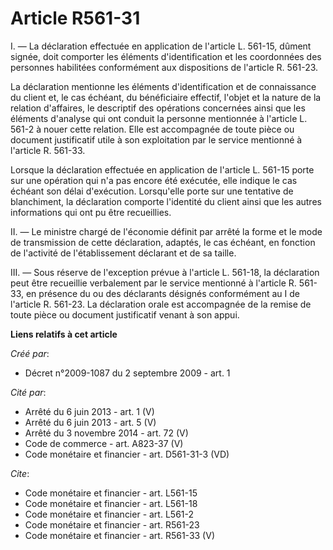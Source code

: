 # Article R561-31

I. ― La déclaration effectuée en application de l'article L. 561-15, dûment signée, doit comporter les éléments
d'identification et les coordonnées des personnes habilitées conformément aux dispositions de l'article R. 561-23. 

La déclaration mentionne les éléments d'identification et de connaissance du client et, le cas échéant, du bénéficiaire
effectif, l'objet et la nature de la relation d'affaires, le descriptif des opérations concernées ainsi que les éléments
d'analyse qui ont conduit la personne mentionnée à l'article L. 561-2 à nouer cette relation. Elle est accompagnée de toute
pièce ou document justificatif utile à son exploitation par le service mentionné à l'article R. 561-33. 

Lorsque la déclaration effectuée en application de l'article L. 561-15 porte sur une opération qui n'a pas encore été
exécutée, elle indique le cas échéant son délai d'exécution. Lorsqu'elle porte sur une tentative de blanchiment, la
déclaration comporte l'identité du client ainsi que les autres informations qui ont pu être recueillies. 

II. ― Le ministre chargé de l'économie définit par arrêté la forme et le mode de transmission de cette déclaration, adaptés,
le cas échéant, en fonction de l'activité de l'établissement déclarant et de sa taille. 

III. ― Sous réserve de l'exception prévue à l'article L. 561-18, la déclaration peut être recueillie verbalement par le
service mentionné à l'article R. 561-33, en présence du ou des déclarants désignés conformément au I de l'article R. 561-23.
La déclaration orale est accompagnée de la remise de toute pièce ou document justificatif venant à son appui.

**Liens relatifs à cet article**

_Créé par_:

  - Décret n°2009-1087 du 2 septembre 2009 - art. 1

_Cité par_:

  - Arrêté du 6 juin 2013 - art. 1 (V)
  - Arrêté du 6 juin 2013 - art. 5 (V)
  - Arrêté du 3 novembre 2014 - art. 72 (V)
  - Code de commerce - art. A823-37 (V)
  - Code monétaire et financier - art. D561-31-3 (VD)

_Cite_:

  - Code monétaire et financier - art. L561-15
  - Code monétaire et financier - art. L561-18
  - Code monétaire et financier - art. L561-2
  - Code monétaire et financier - art. R561-23
  - Code monétaire et financier - art. R561-33 (V)
